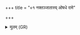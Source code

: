 +++
title = "०१ नक्तञ्जातास्य् ओषधे रामे"

+++
<details><summary>मूलम् (GR)</summary>

नक्तंजातास्य् ओषधे  
रामे कृष्णे असिक्नि च ।  
इदं रजनि रजय  
किलासं पलितं च यत् ॥
</details>